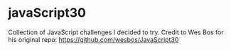 # javaScript30
Collection of JavaScript challenges I decided to try. Credit to Wes Bos for his original repo: https://github.com/wesbos/JavaScript30
